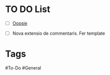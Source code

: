 # TO DO List
- [ ] [Oopsie](obsidian://open?vault=cybersecNotes&file=Writeups%2FHTB%2FVery%20Easy%2FOopsie%20TO%20DO%2F00%20-%20Oopsie)
- [ ] Nova extensio de commentaris. Fer template


# Tags
#To-Do #General